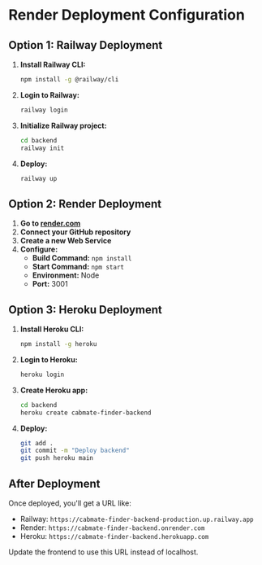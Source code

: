 # Render Deployment Configuration

## Option 1: Railway Deployment

1. **Install Railway CLI:**
   ```bash
   npm install -g @railway/cli
   ```

2. **Login to Railway:**
   ```bash
   railway login
   ```

3. **Initialize Railway project:**
   ```bash
   cd backend
   railway init
   ```

4. **Deploy:**
   ```bash
   railway up
   ```

## Option 2: Render Deployment

1. **Go to [render.com](https://render.com)**
2. **Connect your GitHub repository**
3. **Create a new Web Service**
4. **Configure:**
   - **Build Command:** `npm install`
   - **Start Command:** `npm start`
   - **Environment:** Node
   - **Port:** 3001

## Option 3: Heroku Deployment

1. **Install Heroku CLI:**
   ```bash
   npm install -g heroku
   ```

2. **Login to Heroku:**
   ```bash
   heroku login
   ```

3. **Create Heroku app:**
   ```bash
   cd backend
   heroku create cabmate-finder-backend
   ```

4. **Deploy:**
   ```bash
   git add .
   git commit -m "Deploy backend"
   git push heroku main
   ```

## After Deployment

Once deployed, you'll get a URL like:
- Railway: `https://cabmate-finder-backend-production.up.railway.app`
- Render: `https://cabmate-finder-backend.onrender.com`
- Heroku: `https://cabmate-finder-backend.herokuapp.com`

Update the frontend to use this URL instead of localhost.
